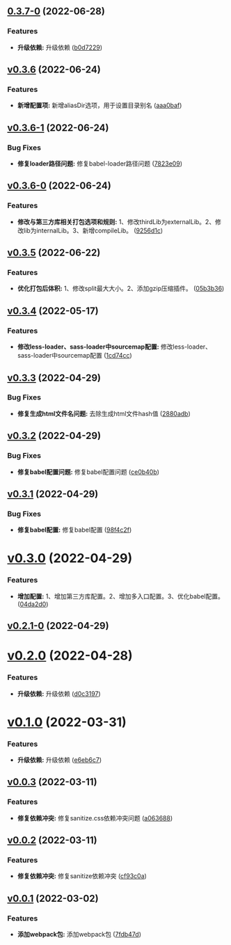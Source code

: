 ## [0.3.7-0](https://github.com/qinshixixing/ebullience/compare/webpack/v0.3.6...webpack/0.3.7-0) (2022-06-28)


### Features

* **升级依赖:** 升级依赖 ([b0d7229](https://github.com/qinshixixing/ebullience/commit/b0d722904292c3dc4a1e8d3d38459967072ebd41))



## [v0.3.6](https://github.com/qinshixixing/ebullience/compare/webpack/v0.3.6-1...webpack/v0.3.6) (2022-06-24)


### Features

* **新增配置项:** 新增aliasDir选项，用于设置目录别名 ([aaa0baf](https://github.com/qinshixixing/ebullience/commit/aaa0bafe9dd88fa81a501efabcf63e7adccdc640))



## [v0.3.6-1](https://github.com/qinshixixing/ebullience/compare/webpack/v0.3.6-0...webpack/v0.3.6-1) (2022-06-24)


### Bug Fixes

* **修复loader路径问题:** 修复babel-loader路径问题 ([7823e09](https://github.com/qinshixixing/ebullience/commit/7823e097e2835c3c977a75d1688ae0395c4bcaad))



## [v0.3.6-0](https://github.com/qinshixixing/ebullience/compare/webpack/v0.3.5...webpack/v0.3.6-0) (2022-06-24)


### Features

* **修改与第三方库相关打包选项和规则:** 1、修改thirdLib为externalLib。2、修改lib为internalLib。3、新增compileLib。 ([9256d1c](https://github.com/qinshixixing/ebullience/commit/9256d1c45d4cddaadbad6ca0910ef2fbc04e3e1f))



## [v0.3.5](https://github.com/qinshixixing/ebullience/compare/webpack/v0.3.4...webpack/v0.3.5) (2022-06-22)


### Features

* **优化打包后体积:** 1、修改split最大大小。2、添加gzip压缩插件。 ([05b3b36](https://github.com/qinshixixing/ebullience/commit/05b3b363af2512a06b9654eab9b638c3150e94a6))



## [v0.3.4](https://github.com/qinshixixing/ebullience/compare/webpack/v0.3.3...webpack/v0.3.4) (2022-05-17)


### Features

* **修改less-loader、sass-loader中sourcemap配置:** 修改less-loader、sass-loader中sourcemap配置 ([1cd74cc](https://github.com/qinshixixing/ebullience/commit/1cd74cc4b313120f4c8618ae1c945bf91d0fe9bd))



## [v0.3.3](https://github.com/qinshixixing/ebullience/compare/webpack/v0.3.2...webpack/v0.3.3) (2022-04-29)


### Bug Fixes

* **修复生成html文件名问题:** 去除生成html文件hash值 ([2880adb](https://github.com/qinshixixing/ebullience/commit/2880adba7b35f3a7af1fc88bbdf98f25fbe8234b))



## [v0.3.2](https://github.com/qinshixixing/ebullience/compare/webpack/v0.3.1...webpack/v0.3.2) (2022-04-29)


### Bug Fixes

* **修复babel配置问题:** 修复babel配置问题 ([ce0b40b](https://github.com/qinshixixing/ebullience/commit/ce0b40b5d8216e91c7e5bb754449df2240ba38c4))



## [v0.3.1](https://github.com/qinshixixing/ebullience/compare/webpack/v0.3.0...webpack/v0.3.1) (2022-04-29)


### Bug Fixes

* **修复babel配置:** 修复babel配置 ([98f4c2f](https://github.com/qinshixixing/ebullience/commit/98f4c2fe4f7373a25961e2d603bf921c57188afb))



# [v0.3.0](https://github.com/qinshixixing/ebullience/compare/webpack/v0.2.1-0...webpack/v0.3.0) (2022-04-29)


### Features

* **增加配置:** 1、增加第三方库配置。2、增加多入口配置。3、优化babel配置。 ([04da2d0](https://github.com/qinshixixing/ebullience/commit/04da2d02c214f5c657d8f645f269cb33f1b369c9))



## [v0.2.1-0](https://github.com/qinshixixing/ebullience/compare/webpack/v0.2.0...webpack/v0.2.1-0) (2022-04-29)



# [v0.2.0](https://github.com/qinshixixing/ebullience/compare/webpack/v0.1.0...webpack/v0.2.0) (2022-04-28)


### Features

* **升级依赖:** 升级依赖 ([d0c3197](https://github.com/qinshixixing/ebullience/commit/d0c31975fae3ad9d617e4d8840cb952c3a38e67d))



# [v0.1.0](https://github.com/qinshixixing/ebullience/compare/webpack/v0.0.3...webpack/v0.1.0) (2022-03-31)


### Features

* **升级依赖:** 升级依赖 ([e6eb6c7](https://github.com/qinshixixing/ebullience/commit/e6eb6c72c3f3500a5849a50bf72634ff9ecd0711))



## [v0.0.3](https://github.com/qinshixixing/ebullience/compare/webpack/v0.0.2...webpack/v0.0.3) (2022-03-11)


### Features

* **修复依赖冲突:** 修复sanitize.css依赖冲突问题 ([a063688](https://github.com/qinshixixing/ebullience/commit/a063688d388cf05fff2fa200c36232237899f2dc))



## [v0.0.2](https://github.com/qinshixixing/ebullience/compare/webpack/v0.0.1...webpack/v0.0.2) (2022-03-11)


### Features

* **修复依赖冲突:** 修复sanitize依赖冲突 ([cf93c0a](https://github.com/qinshixixing/ebullience/commit/cf93c0a185986ba3c621d719f27eaf6a5e34f6b0))



## [v0.0.1](https://github.com/qinshixixing/ebullience/compare/7fdb47d345b899dae417ca8a7db1bac346253bcc...webpack/v0.0.1) (2022-03-02)


### Features

* **添加webpack包:** 添加webpack包 ([7fdb47d](https://github.com/qinshixixing/ebullience/commit/7fdb47d345b899dae417ca8a7db1bac346253bcc))



